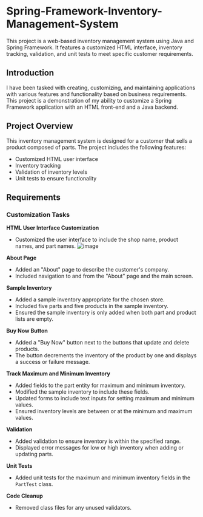 # Spring-Framework-Inventory-Management-System

This project is a web-based inventory management system using Java and Spring Framework. It features a customized HTML interface, inventory tracking, validation, and unit tests to meet specific customer requirements.

## Introduction

I have been tasked with creating, customizing, and maintaining applications with various features and functionality based on business requirements. This project is a demonstration of my ability to customize a Spring Framework application with an HTML front-end and a Java backend.

## Project Overview

This inventory management system is designed for a customer that sells a product composed of parts. The project includes the following features:

- Customized HTML user interface
- Inventory tracking
- Validation of inventory levels
- Unit tests to ensure functionality

## Requirements

### Customization Tasks

**HTML User Interface Customization**
   - Customized the user interface to include the shop name, product names, and part names.
![image](https://github.com/Jonathankhen/Spring-Framework-Inventory-Management-System/assets/121633526/0dd39b15-fb7a-495d-b84f-fda27ff1e67b)

**About Page**
   - Added an "About" page to describe the customer's company.
   - Included navigation to and from the "About" page and the main screen.

**Sample Inventory**
   - Added a sample inventory appropriate for the chosen store.
   - Included five parts and five products in the sample inventory.
   - Ensured the sample inventory is only added when both part and product lists are empty.

**Buy Now Button**
   - Added a "Buy Now" button next to the buttons that update and delete products.
   - The button decrements the inventory of the product by one and displays a success or failure message.

**Track Maximum and Minimum Inventory**
   - Added fields to the part entity for maximum and minimum inventory.
   - Modified the sample inventory to include these fields.
   - Updated forms to include text inputs for setting maximum and minimum values.
   - Ensured inventory levels are between or at the minimum and maximum values.

**Validation**
   - Added validation to ensure inventory is within the specified range.
   - Displayed error messages for low or high inventory when adding or updating parts.

**Unit Tests**
   - Added unit tests for the maximum and minimum inventory fields in the `PartTest` class.

**Code Cleanup**
   - Removed class files for any unused validators.
